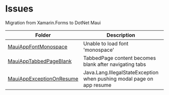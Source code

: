 # Issues

Migration from Xamarin.Forms to DotNet Maui

| Folder | Description | Link | Status | Severity |
| --- | --- | --- | --- | --- |
| [MauiAppFontMonospace](MauiAppFontMonospace) | Unable to load font 'monospace' | dotnet/maui/issues/11422 | Open | Low |
| [MauiAppTabbedPageBlank](MauiAppTabbedPageBlank) | TabbedPage content becomes blank after navigating tabs | dotnet/maui/issues/7558 <br /> dotnet/maui/issues/9743 | Open | Critical |
| [MauiAppExceptionOnResume](MauiAppExceptionOnResume) | Java.Lang.IllegalStateException when pushing modal page on app resume | dotnet/maui/issues/11259 | Open | Critical |

